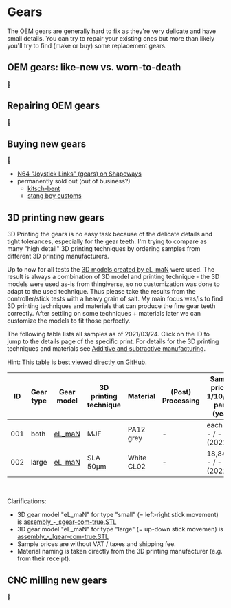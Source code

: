 # Gears
The OEM gears are generally hard to fix as they're very delicate and have small details. You can try to repair your existing ones but more than likely you'll try to find (make or buy) some replacement gears.

## OEM gears: like-new vs. worn-to-death

:construction:

## Repairing OEM gears

:construction:

## Buying new gears

:construction:

- [N64 "Joystick Links" (gears) on Shapeways](https://www.shapeways.com/product/3VBPPB9LQ/n64-joystick-links)
- permanently sold out (out of business?)
    - [kitsch-bent](https://store.kitsch-bent.com/)
    - [stang boy customs](https://store.stangboycustoms.com/collections/all/products/replacement-n64-gears-v1b3)

## 3D printing new gears

3D Printing the gears is no easy task because of the delicate details and tight tolerances, especially for the gear teeth. I'm trying to compare as many "high detail" 3D printing techniques by ordering samples from different 3D printing manufacturers.

Up to now for all tests the [3D models created by eL_maN](https://www.thingiverse.com/thing:3053523) were used. The result is always a combination of 3D model and printing technique - the 3D models were used as-is from thingiverse, so no customization was done to adapt to the used technique. Thus please take the results from the controller/stick tests with a heavy grain of salt. My main focus was/is to find 3D printing techniques and materials that can produce the fine gear teeth correctly. After settling on some techniques + materials later we can customize the models to fit those perfectly.

The following table lists all samples as of 2021/03/24. Click on the ID to jump to the details page of the specific print. For details for the 3D printing techniques and materials see [Additive and subtractive manufacturing](../crosscutting/manufacturing.md).

Hint: This table is [best viewed directly on GitHub](https://github.com/herzogf/rebuild64/blob/main/gears/gears.md#3d-printing-new-gears).

| ID | Gear type | Gear model | 3D printing technique | Material | (Post) Processing | Sample pricing 1/10/100 parts (year) | Comments | Internal Note |
| ---| --- | --- | --- | --- | --- | --- | --- | --- |
| 001 | both | [eL_maN](https://www.thingiverse.com/thing:3053523/files) | MJF | PA12 grey | - | each 5€ / - / - (2021) | <details>good details on teeth, rough / abrasive surface, needed sanding/polishing</details> | RO-20210228 |
| 002 | large | [eL_maN](https://www.thingiverse.com/thing:3053523/files) | SLA 50µm | White CL02 | - | 18,84€ / - / - (2021) | <details>very good details on teeth, smooth surface, only needed removal of support structures, first test lead to off-centre stick and minimal flip-flopping while shaking the controller</details> | RO-20210228 |

<br/>

Clarifications:
- 3D gear model "eL_maN" for type "small" (= left-right stick movement) is [assembly_-_sgear-com-true.STL](https://www.thingiverse.com/thing:3053523/files)
- 3D gear model "eL_maN" for type "large" (= up-down stick movemen) is [assembly_-_lgear-com-true.STL](https://www.thingiverse.com/thing:3053523/files)
- Sample prices are without VAT / taxes and shipping fee.
- Material naming is taken directly from the 3D printing manufacturer (e.g. from their receipt).

## CNC milling new gears

:construction: